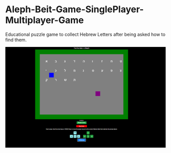 # Aleph-Beit-Game-SinglePlayer-Multiplayer-Game
Educational puzzle game to collect Hebrew Letters after being asked how to find them. 


![Alt text](/images/ScreenShot.png)



